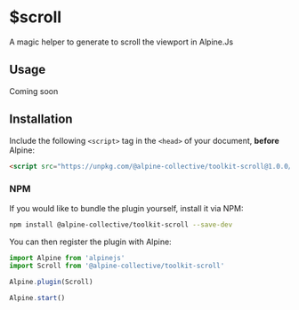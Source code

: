 # $scroll

A magic helper to generate to scroll the viewport in Alpine.Js

## Usage
Coming soon

## Installation

Include the following `<script>` tag in the `<head>` of your document, **before** Alpine:

```html
<script src="https://unpkg.com/@alpine-collective/toolkit-scroll@1.0.0/dist/cdn.min.js" defer></script>
```

### NPM

If you would like to bundle the plugin yourself, install it via NPM:

```bash
npm install @alpine-collective/toolkit-scroll --save-dev
```

You can then register the plugin with Alpine:

```js
import Alpine from 'alpinejs'
import Scroll from '@alpine-collective/toolkit-scroll'

Alpine.plugin(Scroll)

Alpine.start()
```
